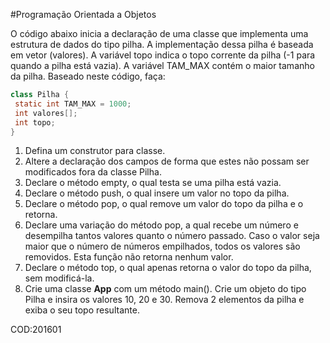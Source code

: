 #Programação Orientada a Objetos

O código abaixo inicia a declaração de uma classe que implementa uma estrutura
de dados do tipo pilha. A implementação dessa pilha é baseada em vetor (valores). A
variável topo indica o topo corrente da pilha (-1 para quando a pilha está vazia). A
variável TAM_MAX contém o maior tamanho da pilha. Baseado neste código, faça:

```java
class Pilha {
 static int TAM_MAX = 1000;
 int valores[];
 int topo;
}
```
1. Defina um construtor para  classe.
2. Altere a declaração dos campos de forma que estes não possam ser 
   modificados fora da classe Pilha.
3. Declare o método empty, o qual testa se uma pilha está vazia.
4. Declare o método push, o qual insere um valor no topo da pilha.
5. Declare o método pop, o qual remove um valor do topo da pilha e o retorna.
6. Declare uma variação do método pop, a qual recebe um número e desempilha
   tantos valores quanto o número passado. Caso o valor seja maior que o número de
   números empilhados, todos os valores são removidos. Esta função não retorna
   nenhum valor.
7. Declare o método top, o qual apenas retorna o valor do topo da pilha, sem
   modificá-la.
8. Crie uma classe **App** com um método main(). Crie um objeto do tipo Pilha e
   insira os valores 10, 20 e 30. Remova 2 elementos da pilha e exiba o seu topo
   resultante.
   
COD:201601